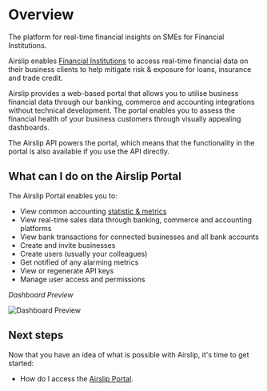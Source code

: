 # Overview

<p class="description">The platform for real-time financial insights on SMEs for Financial Institutions.</p>

Airslip enables [Financial Institutions](/glossary/glossary#financial-institutions) to access real-time financial data on their business clients to help mitigate risk & exposure for loans, insurance and trade credit.

Airslip provides a web-based portal that allows you to utilise business financial data through our banking, commerce and accounting integrations without technical development. The portal enables you to assess the financial health of your business customers through visually appealing dashboards.

The Airslip API powers the portal, which means that the functionality in the portal is also available if you use the API directly.

## What can I do on the Airslip Portal

The Airslip Portal enables you to:

- View common accounting [statistic & metrics](/components/overview/)
- View real-time sales data through banking, commerce and accounting platforms
- View bank transactions for connected businesses and all bank accounts
- Create and invite businesses
- Create users (usually your colleagues)
- Get notified of any alarming metrics
- View or regenerate API keys
- Manage user access and permissions

*Dashboard Preview*

![Dashboard Preview](/static/images/screenshots/dashboard.png)

## Next steps

Now that you have an idea of what is possible with Airslip, it's time to get started:

- How do I access the [Airslip Portal](/getting-started/usage).